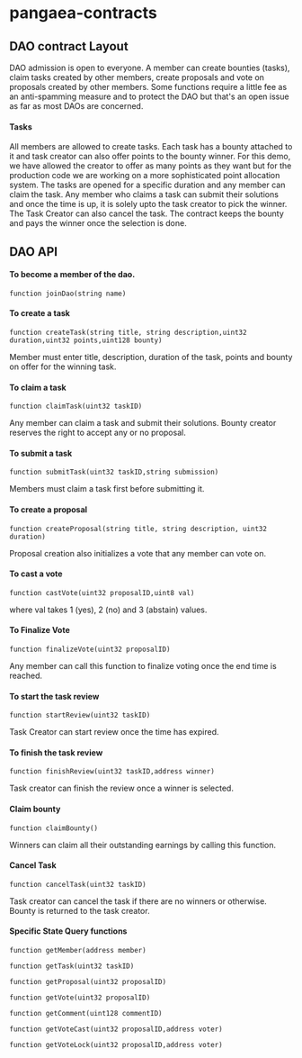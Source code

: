 # pangaea-contracts

## DAO contract Layout

DAO admission is open to everyone. A member can create bounties (tasks), claim tasks created by other members, create proposals and vote on proposals created by other members. Some functions require a little fee as an anti-spamming measure and to protect the DAO but that's an open issue as far as most DAOs are concerned.

#### Tasks

All members are allowed to create tasks. Each task has a bounty attached to it and task creator can also offer points to the bounty winner. For this demo, we have allowed the creator to offer as many points as they want but for the production code we are working on a more sophisticated point allocation system. The tasks are opened for a specific duration and any member can claim the task. Any member who claims a task can submit their solutions and once the time is up, it is solely upto the task creator to pick the winner. The Task Creator can also cancel the task. The contract keeps the bounty and pays the winner once the selection is done.

## DAO API

#### To become a member of the dao.
```
function joinDao(string name)
```

#### To create a task
```
function createTask(string title, string description,uint32 duration,uint32 points,uint128 bounty)
```

Member must enter title, description, duration of the task, points and bounty on offer for the winning task.

#### To claim a task
```
function claimTask(uint32 taskID)
```

Any member can claim a task and submit their solutions. Bounty creator reserves the right to accept any or no proposal.

#### To submit a task
```
function submitTask(uint32 taskID,string submission)
```

Members must claim a task first before submitting it.

#### To create a proposal
```
function createProposal(string title, string description, uint32 duration)
```

Proposal creation also initializes a vote that any member can vote on.

#### To cast a vote
```
function castVote(uint32 proposalID,uint8 val)
```

where val takes 1 (yes), 2 (no) and 3 (abstain) values.

#### To Finalize Vote
```
function finalizeVote(uint32 proposalID)
```

Any member can call this function to finalize voting once the end time is reached.


#### To start the task review
```
function startReview(uint32 taskID)
```

Task Creator can start review once the time has expired.

#### To finish the task review
```
function finishReview(uint32 taskID,address winner)
```

Task creator can finish the review once a winner is selected.

#### Claim bounty
```
function claimBounty()
```

Winners can claim all their outstanding earnings by calling this function.

#### Cancel Task
```
function cancelTask(uint32 taskID)
```

Task creator can cancel the task if there are no winners or otherwise. Bounty is returned to the task creator.

#### Specific State Query functions
```
function getMember(address member) 

function getTask(uint32 taskID)
    
function getProposal(uint32 proposalID)

function getVote(uint32 proposalID)

function getComment(uint128 commentID)

function getVoteCast(uint32 proposalID,address voter)

function getVoteLock(uint32 proposalID,address voter)

```
